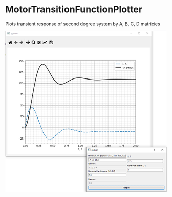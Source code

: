 # MotorTransitionFunctionPlotter
Plots transient response of second degree system by A, B, C, D matricies 

![Alt text](sceen.png "Title")
